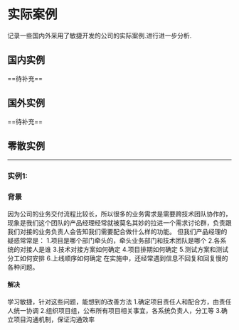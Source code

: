 # 实际案例

记录一些国内外采用了敏捷开发的公司的实际案例.进行进一步分析.

## 国内实例

==待补充==

## 国外实例

==待补充==

## 零散实例

------

### 实例1:

### 背景

因为公司的业务交付流程比较长，所以很多的业务需求是需要跨技术团队协作的，现象是我们这个团队的产品经理经常就被莫名其妙的拉进一个需求讨论群，负责跟我们对接的业务负责人会告知我们需要配合做什么样的功能。
但我们产品经理的疑惑常常是：
	1.项目是哪个部门牵头的，牵头业务部门和技术团队是哪个
	2.各系统的对接人是谁
	3.技术对接方案如何确定
	4.项目排期如何确定
	5.测试方案和测试分工如何安排
	6.上线顺序如何确定
在实施中，还经常遇到信息不回复和回复慢的各种问题。

#### 解决

学习敏捷，针对这些问题，能想到的改善方法
1.确定项目责任人和配合方，由责任人统一协调
2.组织项目组，公布所有项目相关事宜，各系统负责人，分工等
3.确立项目沟通机制，保证沟通效率



